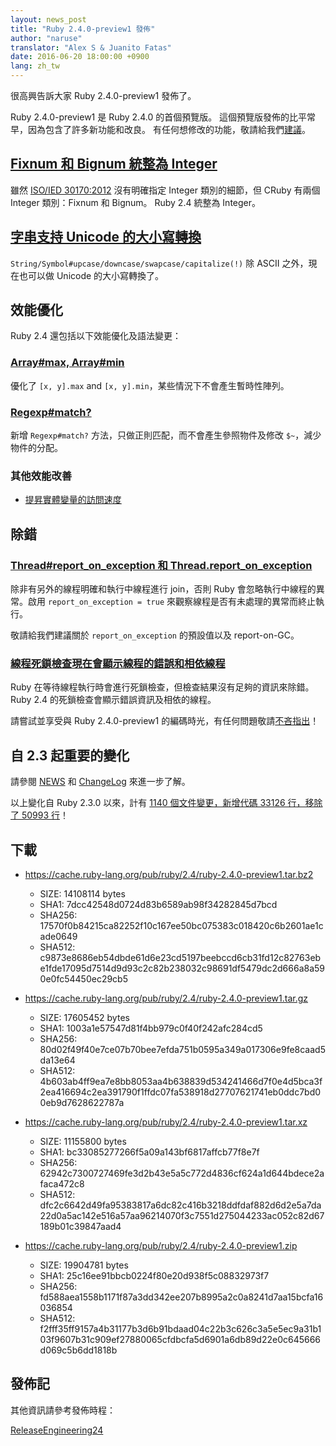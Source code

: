 ```yaml
---
layout: news_post
title: "Ruby 2.4.0-preview1 發佈"
author: "naruse"
translator: "Alex S & Juanito Fatas"
date: 2016-06-20 18:00:00 +0900
lang: zh_tw
---
```


很高興告訴大家 Ruby 2.4.0-preview1 發佈了。

Ruby 2.4.0-preview1 是 Ruby 2.4.0 的首個預覽版。
這個預覽版發佈的比平常早，因為包含了許多新功能和改良。
有任何想修改的功能，敬請給我們[建議](https://bugs.ruby-lang.org/projects/ruby/wiki/HowToReport)。

## [Fixnum 和 Bignum 統整為 Integer](https://bugs.ruby-lang.org/issues/12005)

雖然 [ISO/IED 30170:2012](http://www.iso.org/iso/iso_catalogue/catalogue_tc/catalogue_detail.htm?csnumber=59579)
沒有明確指定 Integer 類別的細節，但 CRuby 有兩個 Integer 類別：Fixnum 和 Bignum。
Ruby 2.4 統整為 Integer。

## [字串支持 Unicode 的大小寫轉換](https://bugs.ruby-lang.org/issues/10085)

`String/Symbol#upcase/downcase/swapcase/capitalize(!)` 除 ASCII 之外，現在也可以做 Unicode 的大小寫轉換了。

## 效能優化

Ruby 2.4 還包括以下效能優化及語法變更：

### [Array#max, Array#min](https://bugs.ruby-lang.org/issues/12172)

優化了 `[x, y].max` and `[x, y].min`，某些情況下不會產生暫時性陣列。

### [Regexp#match?](https://bugs.ruby-lang.org/issues/8110)

新增 `Regexp#match?` 方法，只做正則匹配，而不會產生參照物件及修改 `$~`，減少物件的分配。

### 其他效能改善

* [提昇實體變量的訪問速度](https://bugs.ruby-lang.org/issues/12274)

## 除錯

### [Thread#report_on_exception 和 Thread.report_on_exception](https://bugs.ruby-lang.org/issues/6647)

除非有另外的線程明確和執行中線程進行 join，否則 Ruby 會忽略執行中線程的異常。啟用 `report_on_exception = true` 來觀察線程是否有未處理的異常而終止執行。

敬請給我們建議關於 `report_on_exception` 的預設值以及 report-on-GC。

### [線程死鎖檢查現在會顯示線程的錯誤和相依線程](https://bugs.ruby-lang.org/issues/8214)

Ruby 在等待線程執行時會進行死鎖檢查，但檢查結果沒有足夠的資訊來除錯。
Ruby 2.4 的死鎖檢查會顯示錯誤資訊及相依的線程。

請嘗試並享受與 Ruby 2.4.0-preview1 的編碼時光，有任何問題敬請[不吝指出](https://bugs.ruby-lang.org/projects/ruby/wiki/HowToReport)！

## 自 2.3 起重要的變化

請參閱 [NEWS](https://github.com/ruby/ruby/blob/v2_4_0_preview1/NEWS) 和
[ChangeLog](https://github.com/ruby/ruby/blob/v2_4_0_preview1/ChangeLog)
來進一步了解。

以上變化自 Ruby 2.3.0 以來，計有 [1140 個文件變更，新增代碼 33126 行，移除了 50993 行](https://github.com/ruby/ruby/compare/v2_3_0...v2_4_0_preview1)！

## 下載

* <https://cache.ruby-lang.org/pub/ruby/2.4/ruby-2.4.0-preview1.tar.bz2>

  * SIZE:   14108114 bytes
  * SHA1:   7dcc42548d0724d83b6589ab98f34282845d7bcd
  * SHA256: 17570f0b84215ca82252f10c167ee50bc075383c018420c6b2601ae1cade0649
  * SHA512: c9873e8686eb54dbde61d6e23cd5197beebccd6cb31fd12c82763ebe1fde17095d7514d9d93c2c82b238032c98691df5479dc2d666a8a590e0fc54450ec29cb5

* <https://cache.ruby-lang.org/pub/ruby/2.4/ruby-2.4.0-preview1.tar.gz>

  * SIZE:   17605452 bytes
  * SHA1:   1003a1e57547d81f4bb979c0f40f242afc284cd5
  * SHA256: 80d02f49f40e7ce07b70bee7efda751b0595a349a017306e9fe8caad5da13e64
  * SHA512: 4b603ab4ff9ea7e8bb8053aa4b638839d534241466d7f0e4d5bca3f2ea416694c2ea391790f1ffdc07fa538918d27707621741eb0ddc7bd00eb9d7628622787a

* <https://cache.ruby-lang.org/pub/ruby/2.4/ruby-2.4.0-preview1.tar.xz>

  * SIZE:   11155800 bytes
  * SHA1:   bc33085277266f5a09a143bf6817affcb77f8e7f
  * SHA256: 62942c7300727469fe3d2b43e5a5c772d4836cf624a1d644bdece2afaca472c8
  * SHA512: dfc2c6642d49fa95383817a6dc82c416b3218ddfdaf882d6d2e5a7da22d0a5ac142e516a57aa96214070f3c7551d275044233ac052c82d67189b01c39847aad4

* <https://cache.ruby-lang.org/pub/ruby/2.4/ruby-2.4.0-preview1.zip>

  * SIZE:   19904781 bytes
  * SHA1:   25c16ee91bbcb0224f80e20d938f5c08832973f7
  * SHA256: fd588aea1558b1171f87a3dd342ee207b8995a2c0a8241d7aa15bcfa16036854
  * SHA512: f2fff35ff9157a4b31177b3d6b91bdaad04c22b3c626c3a5e5ec9a31b103f9607b31c909ef27880065cfdbcfa5d6901a6db89d22e0c645666d069c5b6dd1818b

## 發佈記

其他資訊請參考發佈時程：

[ReleaseEngineering24](https://bugs.ruby-lang.org/projects/ruby-trunk/wiki/ReleaseEngineering24)

